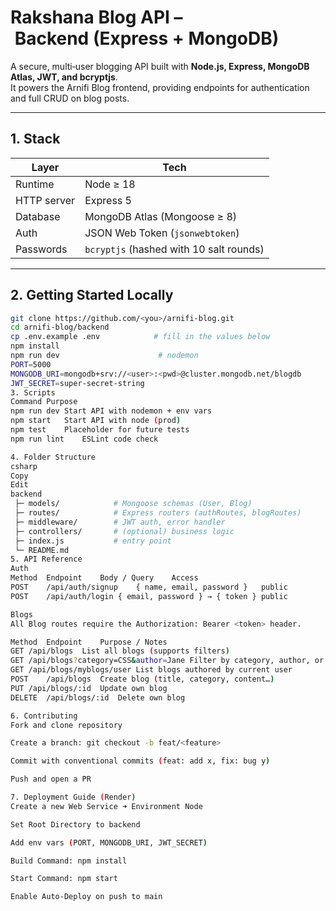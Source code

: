# Rakshana Blog API – Backend (Express + MongoDB)

A secure, multi‑user blogging API built with **Node.js, Express, MongoDB Atlas, JWT, and bcryptjs**.  
It powers the Arnifi Blog frontend, providing endpoints for authentication and full CRUD on blog posts.

---

## 1. Stack

| Layer        | Tech                                    |
|--------------|-----------------------------------------|
| Runtime      | Node ≥ 18                               |
| HTTP server  | Express 5                               |
| Database     | MongoDB Atlas (Mongoose ≥ 8)            |
| Auth         | JSON Web Token (`jsonwebtoken`)         |
| Passwords    | `bcryptjs` (hashed with 10 salt rounds) |

---

## 2. Getting Started Locally

```bash
git clone https://github.com/<you>/arnifi-blog.git
cd arnifi-blog/backend
cp .env.example .env            # fill in the values below
npm install
npm run dev                      # nodemon
PORT=5000
MONGODB_URI=mongodb+srv://<user>:<pwd>@cluster.mongodb.net/blogdb
JWT_SECRET=super‑secret‑string
3. Scripts
Command	Purpose
npm run dev	Start API with nodemon + env vars
npm start	Start API with node (prod)
npm test	Placeholder for future tests
npm run lint	ESLint code check

4. Folder Structure
csharp
Copy
Edit
backend
 ├─ models/            # Mongoose schemas (User, Blog)
 ├─ routes/            # Express routers (authRoutes, blogRoutes)
 ├─ middleware/        # JWT auth, error handler
 ├─ controllers/       # (optional) business logic
 ├─ index.js           # entry point
 └─ README.md
5. API Reference
Auth
Method	Endpoint	Body / Query	Access
POST	/api/auth/signup	{ name, email, password }	public
POST	/api/auth/login	{ email, password } → { token }	public

Blogs
All Blog routes require the Authorization: Bearer <token> header.

Method	Endpoint	Purpose / Notes
GET	/api/blogs	List all blogs (supports filters)
GET	/api/blogs?category=CSS&author=Jane	Filter by category, author, or both
GET	/api/blogs/myblogs/user	List blogs authored by current user
POST	/api/blogs	Create blog (title, category, content…)
PUT	/api/blogs/:id	Update own blog
DELETE	/api/blogs/:id	Delete own blog

6. Contributing
Fork and clone repository

Create a branch: git checkout -b feat/<feature>

Commit with conventional commits (feat: add x, fix: bug y)

Push and open a PR

7. Deployment Guide (Render)
Create a new Web Service ➜ Environment Node

Set Root Directory to backend

Add env vars (PORT, MONGODB_URI, JWT_SECRET)

Build Command: npm install

Start Command: npm start

Enable Auto‑Deploy on push to main
